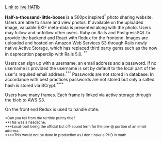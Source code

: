 
[Link to live HATlb](http://half-a-thousand-little-boxes.herokuapp.com/#/ "Live HATLB")

**Half-a-thousand-little-boxes** is a 500px inspired<sup>*</sup> photo sharing website. Users are able to share and view photos. If available on the uploaded image, valuable EXIF meta-data is presented along with the photo. Users may follow and unfollow other users. Ruby on Rails and PostgressSQL to provide the backend and React with Redux for the frontend. Images are uploaded and hosted on Amazon Web Services S3 through Rails newly native Active Storage, which has replaced third party gems such as the now in deprecation paperclip with Rails 5.0. <sup>**</sup>

Users can sign up with a username, an email address and a password. If no username is provided the username is set by default to the local part of the user's required email address.<sup>\*\*\*</sup> Passwords are not stored in database. In accordance with best practices passwords are not stored but only a salted hash is stored via BCrypt.<sup>*\*\*\*</sup>
  
Users have many frames. Each frame is linked via active storage through the blob to AWS S3.

On the front end Redux is used to handle state. 


<sup>*Can you tell from the terrible punny title?</sup>
<br/>
<sup>**This was a headache.</sup>
<br/>
<sup>***Local-part being the official but off-sound term for the pre-@ portion of an email address.</sup>
<br/>
<sup>****This would not be done in production as I don't have a PHD in math. </sup>
